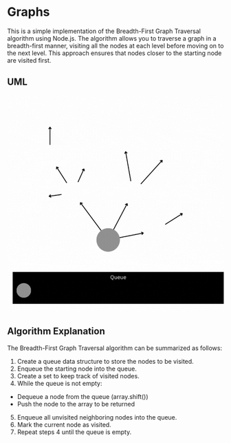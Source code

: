 # Graphs

This is a simple implementation of the Breadth-First Graph Traversal algorithm using Node.js. The algorithm allows you to traverse a graph in a breadth-first manner, visiting all the nodes at each level before moving on to the next level. This approach ensures that nodes closer to the starting node are visited first.

## UML

![Graph breath first traversal](Queue.gif)

## Algorithm Explanation

The Breadth-First Graph Traversal algorithm can be summarized as follows:

1. Create a queue data structure to store the nodes to be visited.
2. Enqueue the starting node into the queue.
3. Create a set to keep track of visited nodes.
4. While the queue is not empty:

- Dequeue a node from the queue (array.shift())
- Push the node to the array to be returned

5. Enqueue all unvisited neighboring nodes into the queue.
6. Mark the current node as visited.
7. Repeat steps 4 until the queue is empty.
